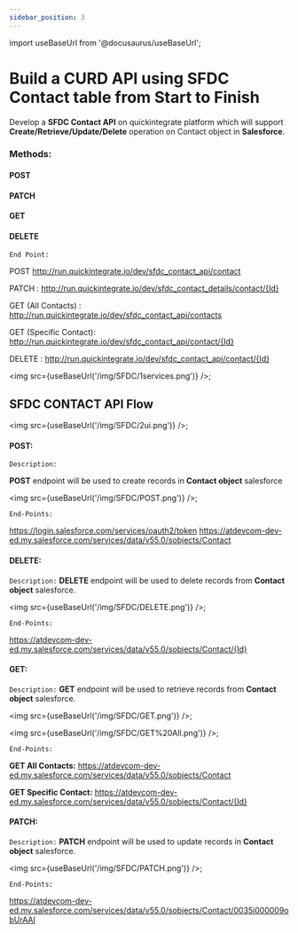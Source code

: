 ```yaml
---
sidebar_position: 3
---
```


import useBaseUrl from '@docusaurus/useBaseUrl';

# Build a CURD API using SFDC Contact table from Start to Finish


Develop a **SFDC Contact API** on quickintegrate platform which will support **Create/Retrieve/Update/Delete** operation on Contact object in **Salesforce**.

### Methods:  
   #### POST
   #### PATCH
   #### GET
   #### DELETE

 `End Point:`
 
 POST http://run.quickintegrate.io/dev/sfdc_contact_api/contact

 PATCH : http://run.quickintegrate.io/dev/sfdc_contact_details/contact/{Id}

 GET (All Contacts) :  http://run.quickintegrate.io/dev/sfdc_contact_api/contacts

 GET (Specific Contact): http://run.quickintegrate.io/dev/sfdc_contact_api/contact/{Id}

 DELETE :  http://run.quickintegrate.io/dev/sfdc_contact_api/contact/{Id}

   
<img src={useBaseUrl('/img/SFDC/1services.png')} />;


## SFDC CONTACT API Flow 

<img src={useBaseUrl('/img/SFDC/2ui.png')} />;

#### POST:

 `Description:`

**POST** endpoint will be used to create records in **Contact object** salesforce

<img src={useBaseUrl('/img/SFDC/POST.png')} />;
    
 `End-Points:`

https://login.salesforce.com/services/oauth2/token
https://atdevcom-dev-ed.my.salesforce.com/services/data/v55.0/sobjects/Contact

#### DELETE: 
 `Description:`
**DELETE** endpoint will be used to delete records from **Contact object** salesforce.

<img src={useBaseUrl('/img/SFDC/DELETE.png')} />;

 `End-Points:`

https://atdevcom-dev-ed.my.salesforce.com/services/data/v55.0/sobjects/Contact/{Id}

#### GET:
 `Description:`
**GET** endpoint will be used to retrieve records from **Contact object** salesforce.

<img src={useBaseUrl('/img/SFDC/GET.png')} />;

<img src={useBaseUrl('/img/SFDC/GET%20All.png')} />;

 `End-Points:`

**GET All Contacts:**
https://atdevcom-dev-ed.my.salesforce.com/services/data/v55.0/sobjects/Contact

**GET Specific Contact:**
https://atdevcom-dev-ed.my.salesforce.com/services/data/v55.0/sobjects/Contact/{Id}

#### PATCH:
 `Description:`
**PATCH** endpoint will be used to update records in **Contact object** salesforce.

<img src={useBaseUrl('/img/SFDC/PATCH.png')} />;

 `End-Points:`

https://atdevcom-dev-ed.my.salesforce.com/services/data/v55.0/sobjects/Contact/0035i000009obUrAAI










